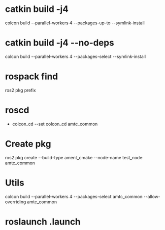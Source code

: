 # catkin build -j4 <PKG>

colcon build --parallel-workers 4 --packages-up-to <PKG> --symlink-install

# catkin build -j4 <PKG> --no-deps

colcon build --parallel-workers 4 --packages-select <PKG> --symlink-install

# rospack find

ros2 pkg prefix <PKG>

# roscd <PKG>

* colcon_cd --set
colcon_cd amtc_common

# Create pkg

ros2 pkg create --build-type ament_cmake --node-name test_node amtc_common

# Utils

colcon build --parallel-workers 4 --packages-select amtc_common --allow-overriding amtc_common

# roslaunch <PKG> <FILENAME>.launch

